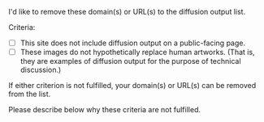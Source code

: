 I'd like to remove these domain(s) or URL(s) to the diffusion output list.

Criteria:

- [ ] This site does not include diffusion output on a public-facing page.
- [ ] These images do not hypothetically replace human artworks.
    (That is, they are examples of diffusion output for the purpose of technical discussion.)

If either criterion is not fulfilled, your domain(s) or URL(s) can be removed
from the list.

Please describe below why these criteria are not fulfilled.
